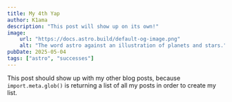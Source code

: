 ```yaml
---
title: My 4th Yap
author: K1ama
description: "This post will show up on its own!"
image:
    url: "https://docs.astro.build/default-og-image.png"
    alt: "The word astro against an illustration of planets and stars."
pubDate: 2025-05-04
tags: ["astro", "successes"]
---
```

This post should show up with my other blog posts, because `import.meta.glob()` is returning a list of all my posts in order to create my list.